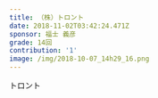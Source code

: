 ```yaml
---
title: （株）トロント
date: 2018-11-02T03:42:24.471Z
sponsor: 福士 義彦
grade: 14回
contribution: '1'
image: /img/2018-10-07_14h29_16.png
---
```

トロント

